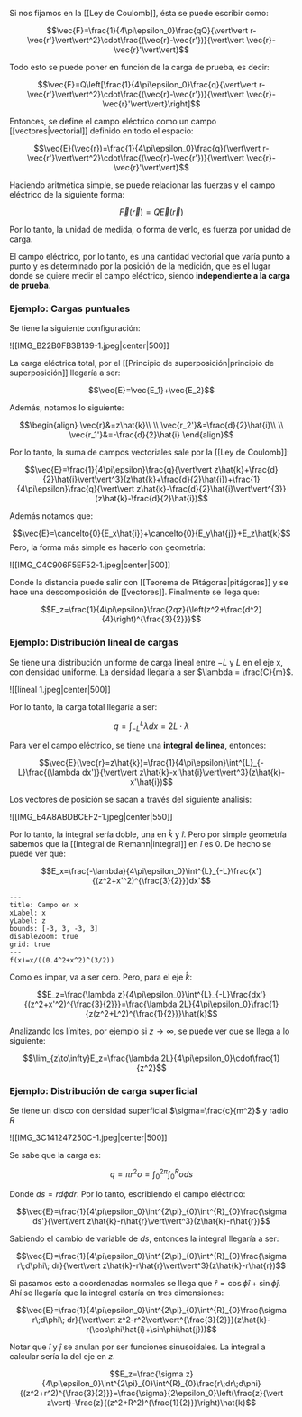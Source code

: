 
Si nos fijamos en la [[Ley de Coulomb]], ésta se puede escribir como: 

$$\vec{F}=\frac{1}{4\pi\epsilon_0}\frac{qQ}{\vert\vert r-\vec{r'}\vert\vert^2}\cdot\frac{(\vec{r}-\vec{r'})}{\vert\vert \vec{r}-\vec{r}'\vert\vert}$$

Todo esto se puede poner en función de la carga de prueba, es decir: 

$$\vec{F}=Q\left[\frac{1}{4\pi\epsilon_0}\frac{q}{\vert\vert r-\vec{r'}\vert\vert^2}\cdot\frac{(\vec{r}-\vec{r'})}{\vert\vert \vec{r}-\vec{r}'\vert\vert}\right]$$

Entonces, se define el campo eléctrico como un campo [[vectores|vectorial]] definido en todo el espacio: 

$$\vec{E}(\vec{r})=\frac{1}{4\pi\epsilon_0}\frac{q}{\vert\vert r-\vec{r'}\vert\vert^2}\cdot\frac{(\vec{r}-\vec{r'})}{\vert\vert \vec{r}-\vec{r}'\vert\vert}$$

Haciendo aritmética simple, se puede relacionar las fuerzas y el campo eléctrico de la siguiente forma: 

$$\vec{F}(\vec{r})=Q\vec{E}(\vec{r})$$

Por lo tanto, la unidad de medida, o forma de verlo, es fuerza por unidad de carga.

El campo eléctrico, por lo tanto, es una cantidad vectorial que varía punto a punto y es determinado por la posición de la medición, que es el lugar donde se quiere medir el campo eléctrico, siendo **independiente a la carga de prueba**. 

### Ejemplo: Cargas puntuales 

Se tiene la siguiente configuración: 

![[IMG_B22B0FB3B139-1.jpeg|center|500]]

La carga eléctrica total, por el [[Principio de superposición|principio de superposición]] llegaría a ser: 

$$\vec{E}=\vec{E_1}+\vec{E_2}$$

Además, notamos lo siguiente: 

$$\begin{align}
\vec{r}&=z\hat{k}\\  \\
\vec{r_2'}&=\frac{d}{2}\hat{i}\\  \\
\vec{r_1'}&=-\frac{d}{2}\hat{i}
\end{align}$$

Por lo tanto, la suma de campos vectoriales sale por la [[Ley de Coulomb]]: 

$$\vec{E}=\frac{1}{4\pi\epsilon}\frac{q}{\vert\vert z\hat{k}+\frac{d}{2}\hat{i}\vert\vert^3}(z\hat{k}+\frac{d}{2}\hat{i})+\frac{1}{4\pi\epsilon}\frac{q}{\vert\vert z\hat{k}-\frac{d}{2}\hat{i}\vert\vert^{3}}(z\hat{k}-\frac{d}{2}\hat{i})$$

Además notamos que: 

$$\vec{E}=\cancelto{0}{E_x\hat{i}}+\cancelto{0}{E_y\hat{j}}+E_z\hat{k}$$ 
Pero, la forma más simple es hacerlo con geometría: 

![[IMG_C4C906F5EF52-1.jpeg|center|500]]

Donde la distancia puede salir con [[Teorema de Pitágoras|pitágoras]] y se hace una descomposición de [[vectores]]. Finalmente se llega que: 

$$E_z=\frac{1}{4\pi\epsilon}\frac{2qz}{\left(z^2+\frac{d^2}{4}\right)^{\frac{3}{2}}}$$

### Ejemplo: Distribución lineal de cargas 

Se tiene una distribución uniforme de carga lineal entre $-L$ y $L$ en el eje x, con densidad uniforme. La densidad llegaría a ser $\lambda = \frac{C}{m}$. 

![[lineal 1.jpeg|center|500]]

Por lo tanto, la carga total llegaría a ser: 

$$q=\int^{L}_{-L}\lambda dx=2L\cdot\lambda$$

Para ver el campo eléctrico, se tiene una **integral de linea**, entonces: 

$$\vec{E}(\vec{r}=z\hat{k})=\frac{1}{4\pi\epsilon}\int^{L}_{-L}\frac{(\lambda dx')}{\vert\vert z\hat{k}-x'\hat{i}\vert\vert^3}(z\hat{k}-x'\hat{i})$$

Los vectores de posición se sacan a través del siguiente análisis: 
   
![[IMG_E4A8ABDBCEF2-1.jpeg|center|550]]

Por lo tanto, la integral sería doble, una en $\hat{k}$ y $\hat{i}$. Pero por simple geometría sabemos que la [[Integral de Riemann|integral]] en $\hat{i}$ es 0. De hecho se puede ver que: 

$$E_x=\frac{-\lambda}{4\pi\epsilon_0}\int^{L}_{-L}\frac{x'}{(z^2+x'^2)^{\frac{3}{2}}}dx'$$

```functionplot
---
title: Campo en x
xLabel: x
yLabel: z
bounds: [-3, 3, -3, 3]
disableZoom: true
grid: true
---
f(x)=x/((0.4^2+x^2)^(3/2))
```


Como es impar, va a ser cero. Pero, para el eje $\hat{k}$: 

$$E_z=\frac{\lambda z}{4\pi\epsilon_0}\int^{L}_{-L}\frac{dx'}{(z^2+x'^2)^{\frac{3}{2}}}=\frac{\lambda 2L}{4\pi\epsilon_0}\frac{1}{z(z^2+L^2)^{\frac{1}{2}}}\hat{k}$$

Analizando los límites, por ejemplo si $z\to\infty$, se puede ver que se llega a lo siguiente: 

$$\lim_{z\to\infty}E_z=\frac{\lambda 2L}{4\pi\epsilon_0}\cdot\frac{1}{z^2}$$

### Ejemplo: Distribución de carga superficial 

Se tiene un disco con densidad superficial $\sigma=\frac{c}{m^2}$ y radio $R$

![[IMG_3C141247250C-1.jpeg|center|500]]


Se sabe que la carga es: 

$$q=\pi r^2\sigma=\int^{2\pi}_{0}\int^{R}_{0}\sigma ds$$

Donde $ds=rd\phi dr$. Por lo tanto, escribiendo el campo eléctrico: 

$$\vec{E}=\frac{1}{4\pi\epsilon_0}\int^{2\pi}_{0}\int^{R}_{0}\frac{\sigma ds'}{\vert\vert z\hat{k}-r\hat{r}\vert\vert^3}(z\hat{k}-r\hat{r})$$

Sabiendo el cambio de variable de $ds$, entonces la integral llegaría a ser: 


$$\vec{E}=\frac{1}{4\pi\epsilon_0}\int^{2\pi}_{0}\int^{R}_{0}\frac{\sigma r\;d\phi\; dr}{\vert\vert z\hat{k}-r\hat{r}\vert\vert^3}(z\hat{k}-r\hat{r})$$

Si pasamos esto a coordenadas normales se llega que $\hat{r}=\cos\phi\hat{i}+\sin\phi\hat{j}$. Ahí se llegaría que la integral estaría en tres dimensiones:

$$\vec{E}=\frac{1}{4\pi\epsilon_0}\int^{2\pi}_{0}\int^{R}_{0}\frac{\sigma r\;d\phi\; dr}{\vert\vert z^2-r^2\vert\vert^{\frac{3}{2}}}(z\hat{k}-r(\cos\phi\hat{i}+\sin\phi\hat{j}))$$

Notar que $\hat{i}$ y $\hat{j}$ se anulan por ser funciones sinusoidales. La integral a calcular sería la del eje en $z$. 

$$E_z=\frac{\sigma z}{4\pi\epsilon_0}\int^{2\pi}_{0}\int^{R}_{0}\frac{r\;dr\;d\phi}{(z^2+r^2)^{\frac{3}{2}}}=\frac{\sigma}{2\epsilon_0}\left(\frac{z}{\vert z\vert}-\frac{z}{(z^2+R^2)^{\frac{1}{2}}}\right)\hat{k}$$
